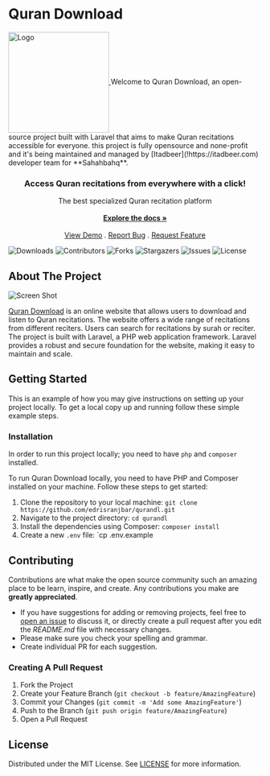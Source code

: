 # Quran Download
  <a href="https://github.com/edrisranjbar/qurandl">
    <img src="http://qurandl.com/wp-content/uploads/2023/03/qurandl.png" alt="Logo" width="200px" align="center">
  </a>
Welcome to Quran Download, an open-source project built with Laravel that aims to make Quran recitations accessible for everyone.
this project is fully opensource and none-profit and it's being maintained and managed by [Itadbeer](!https://itadbeer.com) developer team for **Sahahbahq**.

<p align="center">
  <h3 align="center">Access Quran recitations from everywhere with a click!</h3>
  <p align="center">
    The best specialized Quran recitation platform
    <br/>
    <br/>
    <a href="https://github.com/edrisranjbar/qurandl"><strong>Explore the docs »</strong></a>
    <br/>
    <br/>
    <a href="https://github.com/edrisranjbar/qurandl">View Demo</a>
    .
    <a href="https://github.com/edrisranjbar/qurandl/issues">Report Bug</a>
    .
    <a href="https://github.com/edrisranjbar/qurandl/issues">Request Feature</a>
  </p>
</p>

![Downloads](https://img.shields.io/github/downloads/edrisranjbar/qurandl/total) ![Contributors](https://img.shields.io/github/contributors/edrisranjbar/qurandl?color=dark-green) ![Forks](https://img.shields.io/github/forks/edrisranjbar/qurandl?style=social) ![Stargazers](https://img.shields.io/github/stars/edrisranjbar/qurandl?style=social) ![Issues](https://img.shields.io/github/issues/edrisranjbar/qurandl) ![License](https://img.shields.io/github/license/edrisranjbar/qurandl) 

## About The Project

![Screen Shot](images/screenshot.png)

[Quran Download](https://qurandl.com) is an online website that allows users to download and listen to Quran recitations. The website offers a wide range of recitations from different reciters. Users can search for recitations by surah or reciter.
The project is built with Laravel, a PHP web application framework. Laravel provides a robust and secure foundation for the website, making it easy to maintain and scale.

## Getting Started
This is an example of how you may give instructions on setting up your project locally.
To get a local copy up and running follow these simple example steps.

### Installation
In order to run this project locally; you need to have `php` and `composer` installed.

To run Quran Download locally, you need to have PHP and Composer installed on your machine. Follow these steps to get started:

1. Clone the repository to your local machine: `git clone https://github.com/edrisranjbar/qurandl.git`
2. Navigate to the project directory: `cd qurandl`
3. Install the dependencies using Composer: `composer install`
4. Create a new `.env` file: `cp .env.example

## Contributing
Contributions are what make the open source community such an amazing place to be learn, inspire, and create. Any contributions you make are **greatly appreciated**.
* If you have suggestions for adding or removing projects, feel free to [open an issue](https://github.com/edrisranjbar/qurandl/issues/new) to discuss it, or directly create a pull request after you edit the *README.md* file with necessary changes.
* Please make sure you check your spelling and grammar.
* Create individual PR for each suggestion.

### Creating A Pull Request

1. Fork the Project
2. Create your Feature Branch (`git checkout -b feature/AmazingFeature`)
3. Commit your Changes (`git commit -m 'Add some AmazingFeature'`)
4. Push to the Branch (`git push origin feature/AmazingFeature`)
5. Open a Pull Request

## License
Distributed under the MIT License. See [LICENSE](https://github.com/edrisranjbar/qurandl/blob/main/LICENSE.md) for more information.